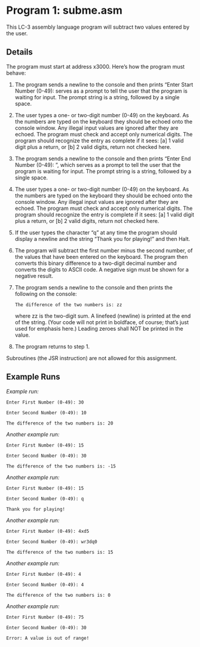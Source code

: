 # Program 1: subme.asm

This LC-3 assembly language program will subtract two values entered by the user.

## Details

The program must start at address x3000. Here’s how the program must behave:

1. The program sends a newline to the console and then prints “Enter Start Number (0-49):
serves as a prompt to tell the user that the program is waiting for input. The prompt string is a string, followed by a single space.

2. The user types a one- or two-digit number (0-49) on the keyboard. As the numbers are typed on the keyboard they should be echoed onto the console window. Any illegal input values are ignored after they are echoed. The program must check and accept only numerical digits. The program should recognize the entry as complete if it sees: [a] 1 valid digit plus a return, or [b] 2 valid digits, return not checked here.

3. The program sends a newline to the console and then prints “Enter End Number (0-49): ”, which serves as a prompt to tell the user that the program is waiting for input. The prompt string is a string, followed by a single space.

4. The user types a one- or two-digit number (0-49) on the keyboard. As the numbers are typed on the keyboard they should be echoed onto the console window. Any illegal input values are ignored after they are echoed. The program must check and accept only numerical digits. The program should recognize the entry is complete if it sees: [a] 1 valid digit plus a return, or [b] 2 valid digits, return not checked here.

5. If the user types the character “q” at any time the program should display a newline and the string “Thank you for playing!” and then Halt.

6. The program will subtract the first number minus the second number, of the values that have been entered on the keyboard. The program then converts this binary difference to a two-digit decimal number and converts the digits to ASCII code. A negative sign must be shown for a negative result.

7. The program sends a newline to the console and then prints the following on the console:

   `The difference of the two numbers is: zz`

   where zz is the two-digit sum. A linefeed (newline) is printed at the end of the string. (Your code will not print in boldface, of course; that’s just used for emphasis here.) Leading zeroes shall NOT be printed in the value.

8. The program returns to step 1.

Subroutines (the JSR instruction) are not allowed for this assignment.

## Example Runs

_Example run:_

```
Enter First Number (0-49): 30

Enter Second Number (0-49): 10

The difference of the two numbers is: 20
```

_Another example run:_

```
Enter First Number (0-49): 15

Enter Second Number (0-49): 30

The difference of the two numbers is: -15
```

_Another example run:_

```
Enter First Number (0-49): 15 

Enter Second Number (0-49): q 

Thank you for playing!
```

_Another example run:_

```
Enter First Number (0-49): 4xd5

Enter Second Number (0-49): wr3dq0

The difference of the two numbers is: 15
```

_Another example run:_

```
Enter First Number (0-49): 4

Enter Second Number (0-49): 4

The difference of the two numbers is: 0
```

_Another example run:_

```
Enter First Number (0-49): 75 

Enter Second Number (0-49): 30 

Error: A value is out of range!
```
